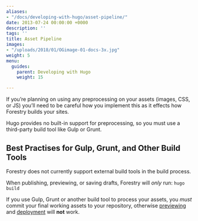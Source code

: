 ```yaml
---
aliases:
- "/docs/developing-with-hugo/asset-pipeline/"
date: 2013-07-24 00:00:00 +0000
description: ''
tags: ''
title: Asset Pipeline
images:
- "/uploads/2018/01/OGimage-01-docs-3x.jpg"
weight: 5
menu:
  guides:
    parent: Developing with Hugo
    weight: 15

---
```

If you’re planning on using any preprocessing on your assets (images, CSS, or JS) you’ll need to be careful how you implement this as it effects how Forestry builds your sites.

Hugo provides no built-in support for preprocessing, so you must use a third-party build tool like Gulp or Grunt.

## Best Practises for Gulp, Grunt, and Other Build Tools
Forestry does not currently support external build tools in the build process.

When publishing, previewing, or saving drafts, Forestry will *only* run:
`hugo build`

If you use Gulp, Grunt or another build tool to process your assets, you *must* commit your final working assets to your repository, otherwise [previewing][1] and [deployment][2] will **not** work.

[1]: /docs/editing/previews
[2]: /docs/hosting/

